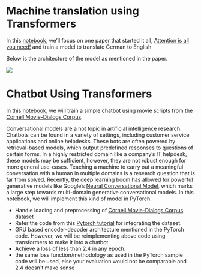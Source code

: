 # Machine translation using Transformers
In this [notebook](MachineTranslation_Using_Transformers_Attention_is_all_you_need.ipynb), we’ll focus on one paper that started it all, [Attention is all you need!](https://arxiv.org/abs/1706.03762v5) and train a model to translate German to English

Below is the architecture of the model as mentioned in the paper.

![](https://raw.githubusercontent.com/bentrevett/pytorch-seq2seq/9479fcb532214ad26fd4bda9fcf081a05e1aaf4e/assets/transformer1.png)





# Chatbot Using Transformers

In this [notebook](Chatbot_using_transformer.ipynb), we will train a simple chatbot using movie
scripts from the [Cornell Movie-Dialogs
Corpus](https://www.cs.cornell.edu/~cristian/Cornell_Movie-Dialogs_Corpus.html).

Conversational models are a hot topic in artificial intelligence
research. Chatbots can be found in a variety of settings, including
customer service applications and online helpdesks. These bots are often
powered by retrieval-based models, which output predefined responses to
questions of certain forms. In a highly restricted domain like a
company’s IT helpdesk, these models may be sufficient, however, they are
not robust enough for more general use-cases. Teaching a machine to
carry out a meaningful conversation with a human in multiple domains is
a research question that is far from solved. Recently, the deep learning
boom has allowed for powerful generative models like Google’s [Neural
Conversational Model](https://arxiv.org/abs/1506.05869), which marks
a large step towards multi-domain generative conversational models. In
this notebook, we will implement this kind of model in PyTorch.



- Handle loading and preprocessing of [Cornell Movie-Dialogs Corpus](https://www.cs.cornell.edu/~cristian/Cornell_Movie-Dialogs_Corpus.html) dataset
- Refer the code from this [Pytorch tutorial](https://pytorch.org/tutorials/beginner/chatbot_tutorial.html) for integrating the dataset. 
- GRU based encoder-decoder architecture mentioned in the PyTorch code. However, we will be reimplementing above code using transformers to make it into a chatbot
- Achieve a loss of less than 2.4 in any epoch.  
- the same loss function/methodology as used in the PyTorch sample code will be used, else your evaluation would not be comparable and 2.4 doesn't make sense 



